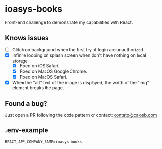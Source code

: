# ioasys-books

Front-end challenge to demonstrate my capabilities with React.

## Knows issues

- [ ] Glitch on background when the first try of login are unauthorized
- [x] Infinite looping on splash screen when don't have nothing on local storage
  - [x] Fixed on iOS Safari.
  - [x] Fixed on MacOS Google Chrome.
  - [x] Fixed on MacOS Safari.
- [x] When the "alt" text of the image is displayed, the width of the "img" element breaks the page.

## Found a bug?

Just open a PR following the code pattern or contact: contato@caiosb.com

## .env-example

```
REACT_APP_COMPANY_NAME=ioasys-books
```
